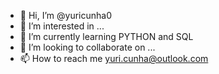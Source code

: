 - 👋 Hi, I’m @yuricunha0
- 👀 I’m interested in ...
- 🌱 I’m currently learning PYTHON and SQL
- 💞️ I’m looking to collaborate on ...
- 📫 How to reach me yuri.cunha@outlook.com

<!---
yuricunha0/yuricunha0 is a ✨ special ✨ repository because its `README.md` (this file) appears on your GitHub profile.
You can click the Preview link to take a look at your changes.
--->
